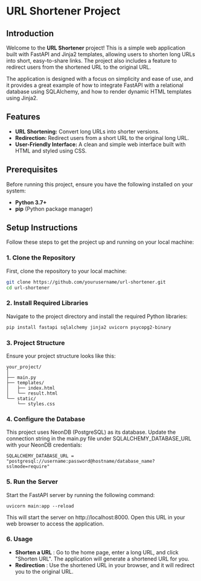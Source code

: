 # URL Shortener Project

## Introduction

Welcome to the **URL Shortener** project! This is a simple web application built with FastAPI and Jinja2 templates, allowing users to shorten long URLs into short, easy-to-share links. The project also includes a feature to redirect users from the shortened URL to the original URL.

The application is designed with a focus on simplicity and ease of use, and it provides a great example of how to integrate FastAPI with a relational database using SQLAlchemy, and how to render dynamic HTML templates using Jinja2.

## Features

- **URL Shortening:** Convert long URLs into shorter versions.
- **Redirection:** Redirect users from a short URL to the original long URL.
- **User-Friendly Interface:** A clean and simple web interface built with HTML and styled using CSS.

## Prerequisites

Before running this project, ensure you have the following installed on your system:

- **Python 3.7+**
- **pip** (Python package manager)

## Setup Instructions

Follow these steps to get the project up and running on your local machine:

### 1. Clone the Repository

First, clone the repository to your local machine:

```bash
git clone https://github.com/yourusername/url-shortener.git
cd url-shortener
```

### 2. Install Required Libraries

Navigate to the project directory and install the required Python libraries:
```bash
pip install fastapi sqlalchemy jinja2 uvicorn psycopg2-binary
```

### 3. Project Structure
Ensure your project structure looks like this:

```
your_project/
│
├── main.py
├── templates/
│   ├── index.html
│   └── result.html
└── static/
    └── styles.css
```

### 4. Configure the Database
This project uses NeonDB (PostgreSQL) as its database. Update the connection string in the main.py file under SQLALCHEMY_DATABASE_URL with your NeonDB credentials:
```
SQLALCHEMY_DATABASE_URL = "postgresql://username:password@hostname/database_name?sslmode=require"

```

### 5. Run the Server
Start the FastAPI server by running the following command:
```
uvicorn main:app --reload

```
This will start the server on http://localhost:8000. Open this URL in your web browser to access the application.
### 6. Usage
- **Shorten a URL** : Go to the home page, enter a long URL, and click "Shorten URL". The application will generate a shortened URL for you.
- **Redirection** : Use the shortened URL in your browser, and it will redirect you to the original URL.
